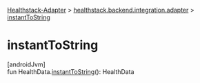 
[Healthstack-Adapter](../../healthstack-adapter.html) > [healthstack.backend.integration.adapter](index.html) > [instantToString](instant-to-string.html)



# instantToString



[androidJvm]\
fun HealthData.[instantToString](instant-to-string.html)(): HealthData





